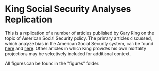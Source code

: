 # King Social Security Analyses Replication

This is a replication of a number of articles published by Gary King on the topic of American Social Security policy. The primary articles discussed, which analyze bias in the American Social Security system, can be found [here](https://gking.harvard.edu/files/gking/files/political_analysis-2015-kashin-pan-mpv011.pdf) and [here](https://gking.harvard.edu/files/gking/files/jep2e292e22e239.pdf). Other articles in which King provides his own mortality projections may be selectively included for additional context. 

All figures can be found in the "figures" folder.
